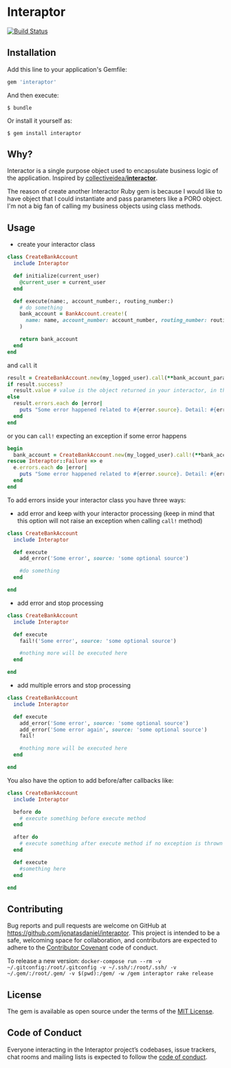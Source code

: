 # Interaptor

[![Build Status](https://travis-ci.org/jonatasdaniel/interaptor.svg?branch=master)](https://travis-ci.org/jonatasdaniel/interaptor)

## Installation

Add this line to your application's Gemfile:

```ruby
gem 'interaptor'
```

And then execute:

    $ bundle

Or install it yourself as:

    $ gem install interaptor

## Why?

Interactor is a single purpose object used to encapsulate business logic of the application. Inspired by [collectiveidea/**interactor**](https://github.com/collectiveidea/interactor).

The reason of create another Interactor Ruby gem is because I would like to have object that I could instantiate and pass parameters like a PORO object. I'm not a big fan of calling my business objects using class methods.

## Usage

- create your interactor class

```ruby
class CreateBankAccount
  include Interaptor

  def initialize(current_user)
    @current_user = current_user
  end

  def execute(name:, account_number:, routing_number:)
    # do something
    bank_account = BankAccount.create!(
      name: name, account_number: account_number, routing_number: routing_number
    )

    return bank_account
  end
end
```

and `call` it

```ruby
result = CreateBankAccount.new(my_logged_user).call(**bank_account_params)
if result.success?
  result.value # value is the object returned in your interactor, in this case, bank_account
else
  result.errors.each do |error|
    puts "Some error happened related to #{error.source}. Detail: #{error.message}"
  end
end

```

or you can `call!` expecting an exception if some error happens
```ruby
begin
  bank_account = CreateBankAccount.new(my_logged_user).call!(**bank_account_params)
rescue Interaptor::Failure => e
  e.errors.each do |error|
    puts "Some error happened related to #{error.source}. Detail: #{error.message}"
  end
end
```

To add errors inside your interactor class you have three ways:
- add error and keep with your interactor processing (keep in mind that this option will not raise an exception when calling `call!` method)
```ruby
class CreateBankAccount
  include Interaptor

  def execute
    add_error('Some error', source: 'some optional source')

    #do something
  end

end
```

- add error and stop processing
```ruby
class CreateBankAccount
  include Interaptor

  def execute
    fail!('Some error', source: 'some optional source')

    #nothing more will be executed here
  end

end
```

- add multiple errors and stop processing
```ruby
class CreateBankAccount
  include Interaptor

  def execute
    add_error('Some error', source: 'some optional source')
    add_error('Some error again', source: 'some optional source')
    fail!

    #nothing more will be executed here
  end

end
```

You also have the option to add before/after callbacks like:
```ruby
class CreateBankAccount
  include Interaptor

  before do
    # execute something before execute method
  end

  after do
    # execute something after execute method if no exception is thrown
  end

  def execute
    #something here
  end

end
```


## Contributing

Bug reports and pull requests are welcome on GitHub at https://github.com/jonatasdaniel/interaptor. This project is intended to be a safe, welcoming space for collaboration, and contributors are expected to adhere to the [Contributor Covenant](http://contributor-covenant.org) code of conduct.

To release a new version:
`docker-compose run --rm -v ~/.gitconfig:/root/.gitconfig -v ~/.ssh/:/root/.ssh/ -v ~/.gem/:/root/.gem/ -v $(pwd):/gem/ -w /gem interaptor rake release`

## License

The gem is available as open source under the terms of the [MIT License](https://opensource.org/licenses/MIT).

## Code of Conduct

Everyone interacting in the Interaptor project’s codebases, issue trackers, chat rooms and mailing lists is expected to follow the [code of conduct](https://github.com/jonatasdaniel/interaptor/blob/master/CODE_OF_CONDUCT.md).
